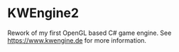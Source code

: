 # KWEngine2
Rework of my first OpenGL based C# game engine.
See https://www.kwengine.de for more information.
